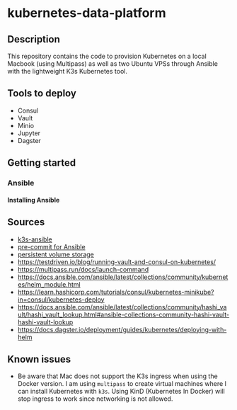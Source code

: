 # kubernetes-data-platform

## Description

This repository contains the code to provision Kubernetes on a local Macbook (using Multipass) as well as two Ubuntu VPSs through Ansible with the lightweight K3s Kubernetes tool.

## Tools to deploy

- Consul
- Vault
- Minio
- Jupyter
- Dagster

## Getting started

### Ansible

#### Installing Ansible


## Sources

- [k3s-ansible](https://github.com/k3s-io/k3s-ansible)
- [pre-commit for Ansible](https://ansible-lint.readthedocs.io/en/latest/configuring.html)
- [persistent volume storage](https://kubernetes.io/docs/tasks/configure-pod-container/configure-persistent-volume-storage/)
- https://testdriven.io/blog/running-vault-and-consul-on-kubernetes/
- https://multipass.run/docs/launch-command
- https://docs.ansible.com/ansible/latest/collections/community/kubernetes/helm_module.html
- https://learn.hashicorp.com/tutorials/consul/kubernetes-minikube?in=consul/kubernetes-deploy
- https://docs.ansible.com/ansible/latest/collections/community/hashi_vault/hashi_vault_lookup.html#ansible-collections-community-hashi-vault-hashi-vault-lookup
- https://docs.dagster.io/deployment/guides/kubernetes/deploying-with-helm


## Known issues

- Be aware that Mac does not support the K3s ingress when using the Docker version. I am using `multipass` to create virtual machines where I can install Kubernetes with `k3s`. Using KinD (Kubernetes In Docker) will stop ingress to work since networking is not allowed.